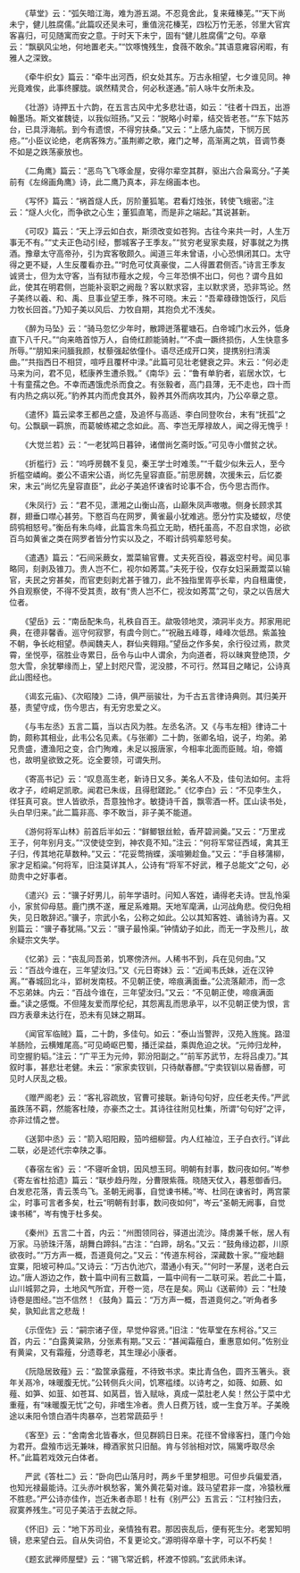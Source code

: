 <!-- { "loadSidebar": true } -->
　　《草堂》云：“弧矢暗江海，难为游五湖。不忍竟舍此，复来薙榛芜。”“天下尚未宁，健儿胜腐儒。”此篇叹还吴未可，重值浣花榛芜，四松万竹无恙，邻里大官宾客喜归，可见随寓而安之意。于时天下未宁，固有“健儿胜腐儒”之句。卒章云：“飘飖风尘地，何地置老夫。”“饮啄愧残生，食薇不敢余。”其语意雍容闲暇，有雅人之深致。

　　《牵牛织女》篇云：“牵牛出河西，织女处其东。万古永相望，七夕谁见同。神光竟难俟，此事终朦胧。飒然精灵合，何必秋遂通。”前人咏牛女所未及。

　　《壮游》诗押五十六韵，在五言古风中尤多悲壮语，如云：“往者十四五，出游翰墨场。斯文崔魏徒，以我似班扬。”又云：“脱略小时辈，结交皆老苍。”“东下姑苏台，已具浮海航。到今有遗恨，不得穷扶桑。”又云：“上感九庙焚，下悯万民疮。”“小臣议论绝，老病客殊方。”虽荆卿之歌，雍门之琴，高渐离之筑，音调节奏不如是之跌荡豪放也。

　　《二角鹰》篇云：“恶鸟飞飞啄金屋，安得尔辈空其群，驱出六合枭鸾分。”子美前有《左绵画角鹰》诗，此二鹰乃真本，非左绵画本也。

　　《写怀》篇云：“祸首燧人氏，厉阶董狐笔。君看灯烛张，转使飞蛾密。”注云：“燧人火化，而争欲之心生；董狐直笔，而是非之端起。”其说甚新。

　　《可叹》篇云：“天上浮云如白衣，斯须改变如苍狗。古往今来共一时，人生万事无不有。”“丈夫正色动引经，酆城客子王季友。”“贫穷老叟家卖屐，好事就之为携酒。豫章太守高帝孙，引为宾客敬颇久。闻道三年未曾语，小心恐惧闭其口。太守得之更不疑，人生反覆看亦丑。”“时危可仗真豪俊，二人得置君侧否。”诗言王季友诚贤士，但为太守客，当有狱市薤水之规，今三年恐惧不出口，何也？谓今且如此，使其在明君侧，岂能补衮职之阙哉？客以默求容，主以默求贤，恐非笃论。然子美终以羲、和、禹、旦事业望王季，殊不可晓。末云：“吾辈碌碌饱饭行，风后力牧长回首。”乃知子美以风后、力牧自期，其抱负尤不浅矣。

　　《醉为马坠》云：“骑马忽忆少年时，散蹄迸落瞿塘石。白帝城门水云外，低身直下八千尺。”“向来皓首惊万人，自倚红颜能骑射。”“不虞一蹶终损伤，人生快意多所辱。”“朋知来问腼我颜，杖藜强起依僮仆。语尽还成开口笑，提携别扫清溪曲。”“共指西日不相贷，喧呼且覆杯中渌。”此篇可见壮老健衰之异。末云：“何必走马来为问，君不见，嵇康养生遭杀戮。”《南华》云：“鲁有单豹者，岩居水饮，七十有童孺之色。不幸而遇饿虎杀而食之。有张毅者，高门县薄，无不走也，四十而有内热之病以死。”豹养其内而虎食其外，毅养其外而病攻其内，乃公卒章之意。

　　《遣怀》篇云梁孝王都邑之盛，及追怀与高适、李白同登吹台，末有“抚孤”之句。公飘飖一羁旅，而葛帔练裙之念如此。高、李岂无厚禄故人，闻之得无愧乎！

　　《大觉兰若》云：“一老犹鸣日暮钟，诸僧尚乞斋时饭。”可见寺小僧贫之状。

　　《折槛行》云：“呜呼房魏不复见，秦王学士时难羡。”“千载少似朱云人，至今折槛空嶙峋。娄公不语宋公语，尚忆先皇容直臣。”前思房魏，次援朱云，后忆娄宋，末云“尚忆先皇容直臣”，此必子美追怀谏省时论事不合，伤今思古而作。

　　《朱凤行》云：“君不见，潇湘之山衡山高，山巅朱凤声嗷嗷。侧身长顾求其群，翅垂口噤心甚劳。下愍百鸟在网罗，黄雀最小犹难逃。愿分竹实及蝼蚁，尽使鸱鸮相怒号。”衡岳有朱鸟峰，此篇言朱鸟孤立无助，栖托虽高，不忍自求饱，必欲百鸟如黄雀之类在网罗者皆分竹实以及之，不暇计鸱鸮辈怒号矣。

　　《遣遇》篇云：“石间采蕨女，鬻菜输官曹。丈夫死百役，暮返空村号。闻见事略同，刻剥及锥刀。贵人岂不仁，视尔如莠蒿。”夫死于役，仅存女妇采蕨鬻菜以输官，夫民之穷甚矣，而官吏刻剥尤甚于锥刀，此不独指里胥亭长辈，内自租庸使，外自观察使，不得不受其责，故有“贵人岂不仁，视汝如莠蒿”之句，录之以告居大位者。

　　《望岳》云：“南岳配朱鸟，礼秩自百王。歘吸领地灵，澒洞半炎方。邦家用祀典，在德非馨香。巡守何寂寥，有虞今则亡。”“祝融五峰尊，峰峰次低昂。紫盖独不朝，争长屹相望。恭闻魏夫人，群仙夹翱翔。”望岳之作多矣，余行役过焉，款灵霄，坐悦亭，宿胜业寺累日，岳令与山中人谓余，为向道者，将以昧爽登绝顶，夕忽大雪，余犹攀缘而上，望上封咫尺雪，泥没膝，不可行。然耳目之睹记，公诗真此山图经也。

　　《谒玄元庙》、《次昭陵》二诗，俱严丽骏壮，为千古五言律诗典则。其归美开基，责望守成，伤今思古，有无穷忠爱之义。

　　《与韦左丞》五言二篇，当以古风为胜。左丞名济。又《与韦左相》律诗二十韵，颇称其相业，此韦公名见素。《与张卿》二十韵，张卿名垍，说子，均弟。弟兄贵盛，遭渔阳之变，合门殉难，未足以报唐家，今相率北面而臣贼。垍，帝婿也，故明皇欲致之死。讫全要领，可谓失刑。

　　《寄高书记》云：“叹息高生老，新诗日又多。美名人不及，佳句法如何。主将收才子，崆峒足凯歌。闻君已朱绂，且得慰蹉跎。”《忆李白》云：“不见李生久，徉狂真可哀。世人皆欲杀，吾意独怜才。敏捷诗千首，飘零酒一杯。匡山读书处，头白早归来。”此二篇非高、李不敢当，非子美不能道。

　　《游何将军山林》前首后半如云：“鲜鲫银丝鲙，香芹碧涧羹。”又云：“万里戎王子，何年别月支。”“汉使徒空到，神农竟不知。”注云：“何将军常征西域，禽其王子归，传其地花草数种。”又云：“花妥莺捎蝶，溪喧獭趁鱼。”又云：“手自移蒲柳，家才足稻粱。”何将军，旧注莫详其人，公诗有“将军不好武，稚子总能文”之句，必勋贵中之好事者。

　　《遣兴》云：“骥子好男儿，前年学语时。问知人客姓，诵得老夫诗。世乱怜渠小，家贫仰母慈。鹿门携不遂，雁足系难期。天地军麾满，山河战角悲。傥归免相失，见日敢辞迟。”骥子，宗武小名，公称之如此。公以其知客姓、诵翁诗为喜。又别篇云：“骥子春犹隔。”又云：“骥子最怜渠。”钟情幼子如此，而无一字及熊儿，故余疑宗文失学。

　　《忆弟》云：“丧乱同吾弟，饥寒傍济州。人稀书不到，兵在见何由。”又云：“百战今谁在，三年望汝归。”又《元日寄妹》云：“近闻韦氏妹，近在汉钟离。”“春城回北斗，郢树发南枝。不见朝正使，啼痕满面垂。”公流落颠沛，而一念不忘弟妹。内云：“百战今谁在，三年望汝归。”又云：“不见朝正使，啼痕满面垂。”读之感慨。不但隆友爱而厚伦纪，其怨离乱而思承平，以不见朝正使为恨，言四方表章未达行在，恐未有见妹之期耳。

　　《闻官军临贼》篇，二十韵，多佳句。如云：“泰山当警跸，汉苑入旌旄。路湿羊肠险，云横雉尾高。”可见崎岖巴蜀，播迁梁益，乘舆危迫之状。“元帅归龙种，司空握豹韬。”注云：“广平王为元帅，郭汾阳副之。”“前军苏武节，左将吕虔刀。”其叙时事，甚悲壮老健。未云：“家家卖钗钏，只待献春醪。”宁卖钗钏以易香醪，可见时人厌乱之极。

　　《赠严阁老》云：“客礼容疏放，官曹可接联。新诗句句好，应任老夫传。”严武虽跌荡不羁，然能客杜陵，亦豪杰之士。其诗往往附见杜集，所谓“句句好”之评，亦非过情之誉。

　　《送郭中丞》云：“箭入昭阳殿，笳吟细柳营。内人红袖泣，王子白衣行。”详此二联，必是述代宗幸陕之事。

　　《春宿左省》云：“不寝听金钥，因风想玉珂。明朝有封事，数问夜如何。”岑参《寄左省杜拾遗》篇云：“联步趋丹陛，分曹限紫薇。晓随天仗入，暮惹御香归。白发悲花落，青云羡鸟飞。圣朝无阙事，自觉谏书稀。”岑、杜同在谏省时，两宫蒙尘，时事可言者多矣，杜云“明朝有封事，数问夜如何”，岑云“圣朝无阙事，自觉谏书稀”，岑有愧于杜多矣。

　　《秦州》五言二十首，内云：“州图领同谷，驿道出流沙。降虏兼千帐，居人有万家。马骄珠汗落，胡舞白蹄斜。”古注：“白蹄，胡名。”又云：“鼓角缘边郡，川原欲夜时。”“万方声一概，吾道竟何之。”又云：“传道东柯谷，深藏数十家。”“瘦地翻宜粟，阳坡可种瓜。”又诗云：“万古仇池穴，潜通小有天。”“何时一茅屋，送老白云边。”唐人游边之作，数十篇中间有三数篇，一篇中间有一二联可采。若此二十篇，山川城郭之异，土地风气所宜，开卷一览，尽在是矣。网山《送蕲帅》云：“杜陵诗卷是图经。”岂不信然！《鼓角》篇云：“万方声一概，吾道竟何之。”听角者多矣，孰知此言之悲哉！

　　《示侄佐》云：“嗣宗诸子侄，早觉仲容贤。”旧注：“佐草堂在东柯谷。”又三首，内云：“白露黄粱熟，分张素有期。”又云：“甚闻霜薤白，重惠意如何。”佐别业有黄粱，又有霜薤，分遗尊老，其生理必小康者。

　　《阮隐居致薤》云：“盈筐承露薤，不待致书求。束比青刍色，圆齐玉箸头。衰年关鬲冷，味暖腹无忧。”公转侧兵火间，饥寒褴缕。以诗考之，如薇、如蕨、如薤、如笋、如韮、如苍耳、如莴苣，皆入赋咏，真成一菜肚老人矣！然公于菜中尤重薤，有“味暖腹无忧”之句，非嗜生冷者。贵人日费万钱，或一生食万羊。子美晚途以耒阳令馈白酒牛肉暴卒，岂若常蔬茹乎！

　　《客至》云：“舍南舍北皆春水，但见群鸥日日来。花径不曾缘客扫，蓬门今始为君开。盘飱市远无兼味，樽酒家贫只旧醅。肯与邻翁相对饮，隔篱呼取尽余杯。”此篇若戏效元白体者。

　　严武《答杜二》云：“卧向巴山落月时，两乡千里梦相思。可但步兵偏爱酒，也知光禄最能诗。江头赤叶枫愁客，篱外黄花菊对谁。跂马望君非一度，冷猿秋雁不胜悲。”严公诗亦佳作，岂近朱者赤耶！杜有《别严公》五言云：“江村独归去，寂寞养残生。”可见子美洁于去就之际。

　　《怀旧》云：“地下苏司业，亲情独有君。那因丧乱后，便有死生分。老罢知明镜，悲来望白云。自从失词伯，不复更论文。”源明得卒章十字，可以不朽矣！

　　《题玄武禅师屋壁》云：“锡飞常近鹤，杯渡不惊鸥。”玄武师未详。

